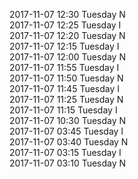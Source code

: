 2017-11-07 12:30 Tuesday  N  
2017-11-07 12:25 Tuesday  I  
2017-11-07 12:20 Tuesday  N  
2017-11-07 12:15 Tuesday  I  
2017-11-07 12:00 Tuesday  N  
2017-11-07 11:55 Tuesday  I  
2017-11-07 11:50 Tuesday  N  
2017-11-07 11:45 Tuesday  I  
2017-11-07 11:25 Tuesday  N  
2017-11-07 11:15 Tuesday  I  
2017-11-07 10:30 Tuesday  N  
2017-11-07 03:45 Tuesday  I  
2017-11-07 03:40 Tuesday  N  
2017-11-07 03:15 Tuesday  I  
2017-11-07 03:10 Tuesday  N  
